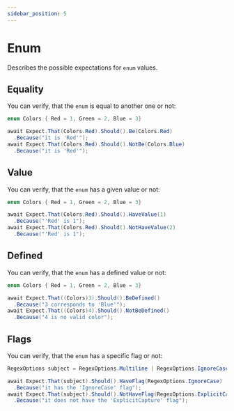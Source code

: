 ```yaml
---
sidebar_position: 5
---
```


# Enum

Describes the possible expectations for `enum` values.

## Equality

You can verify, that the `enum` is equal to another one or not:
```csharp
enum Colors { Red = 1, Green = 2, Blue = 3}

await Expect.That(Colors.Red).Should().Be(Colors.Red)
  .Because("it is 'Red'");
await Expect.That(Colors.Red).Should().NotBe(Colors.Blue)
  .Because("it is 'Red'");
```

## Value

You can verify, that the `enum` has a given value or not:
```csharp
enum Colors { Red = 1, Green = 2, Blue = 3}

await Expect.That(Colors.Red).Should().HaveValue(1)
  .Because("'Red' is 1");
await Expect.That(Colors.Red).Should().NotHaveValue(2)
  .Because("'Red' is 1");
```

## Defined

You can verify, that the `enum` has a defined value or not:
```csharp
enum Colors { Red = 1, Green = 2, Blue = 3}

await Expect.That((Colors)3).Should().BeDefined()
  .Because("3 corresponds to 'Blue'");
await Expect.That((Colors)4).Should().NotBeDefined()
  .Because("4 is no valid color");
```

## Flags

You can verify, that the `enum` has a specific flag or not:
```csharp
RegexOptions subject = RegexOptions.Multiline | RegexOptions.IgnoreCase;

await Expect.That(subject).Should().HaveFlag(RegexOptions.IgnoreCase)
  .Because("it has the 'IgnoreCase' flag");
await Expect.That(subject).Should().NotHaveFlag(RegexOptions.ExplicitCapture)
  .Because("it does not have the 'ExplicitCapture' flag");
```
